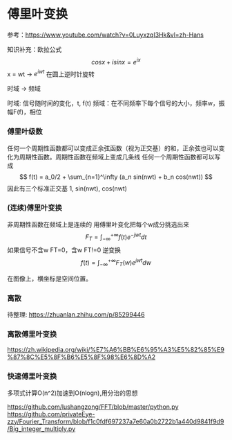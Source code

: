 # 傅里叶变换

参考：https://www.youtube.com/watch?v=0LuyxzqI3Hk&vl=zh-Hans

知识补充：欧拉公式
$$ cosx + isinx = e^{ix} $$
x = wt -> $e^{iwt}$ 在圆上逆时针旋转


时域 -> 频域

时域: 信号随时间的变化，t, f(t)
频域：在不同频率下每个信号的大小，频率w，振幅F(f)，相位

### 傅里叶级数
任何一个周期性函数都可以变成正余弦函数（视为正交基）的和，正余弦也可以变化为周期性函数。周期性函数在频域上变成几条线
任何一个周期性函数都可以写成
$$ f(t) = a_0/2 + \sum_{n=1}^\infty (a_n sin(nwt) + b_n cos(nwt)) $$
因此有三个标准正交基 1, sin(nwt), cos(nwt)

### (连续)傅里叶变换
非周期性函数在频域上是连续的
用傅里叶变化把每个w成分挑选出来
$$ F_T = \int_{-\infty}^{+\infty}f(t)e^{-jwt}dt $$
如果信号不含w FT=0，含w FT!=0
逆变换
$$ f(t) = \int_{-\infty}^{+\infty}F_T(w)e^{jwt}dw $$

在图像上，横坐标是空间位置。

### 离散
待整理:
https://zhuanlan.zhihu.com/p/85299446

### 离散傅里叶变换
https://zh.wikipedia.org/wiki/%E7%A6%BB%E6%95%A3%E5%82%85%E9%87%8C%E5%8F%B6%E5%8F%98%E6%8D%A2

### 快速傅里叶变换
多项式计算O(n^2)加速到O(nlogn),用分治的思想

https://github.com/lushangzong/FFT/blob/master/python.py
https://github.com/privateEye-zzy/Fourier_Transform/blob/f1c0fdf697237a7e60a0b2722b1a440d9841f9d9/Big_integer_multiply.py
